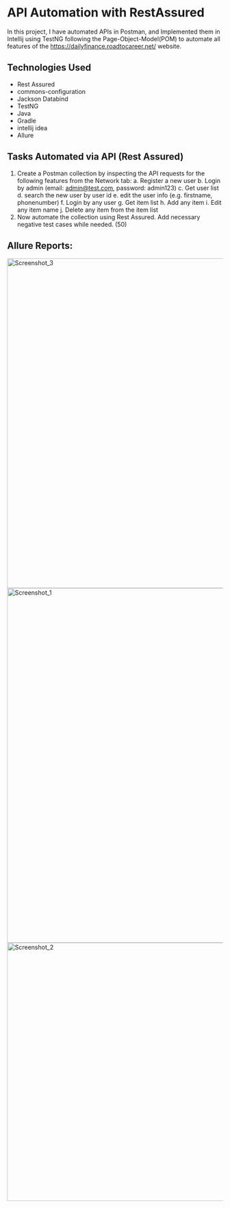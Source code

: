 # API Automation with RestAssured
In this project, I have automated APIs in Postman, and Implemented them in Intellij using TestNG following the Page-Object-Model(POM) to automate all features of  the https://dailyfinance.roadtocareer.net/ website.

## Technologies Used 
- Rest Assured
- commons-configuration
- Jackson Databind
- TestNG
- Java
- Gradle
- intellij idea
- Allure
## Tasks Automated via API (Rest Assured)
1. Create a Postman collection by inspecting the API requests for the following features from the Network tab: 
a. Register a new user
b. Login by admin (email: admin@test.com, password: admin123)
c. Get user list
d. search the new user by user id
e. edit the user info (e.g. firstname, phonenumber)
f. Login by any user
g. Get item list
h. Add any item
i. Edit any item name
j. Delete any item from the item list
3. Now automate the collection using Rest Assured. Add necessary negative test cases while needed. (50)
## Allure Reports:
<img width="1919" height="770" alt="Screenshot_3" src="https://github.com/user-attachments/assets/11e452ed-ede6-42d2-baab-5919190eb9df" />



<img width="1065" height="828" alt="Screenshot_1" src="https://github.com/user-attachments/assets/252d1018-b415-4687-bea3-176746b297c1" />

<img width="1068" height="603" alt="Screenshot_2" src="https://github.com/user-attachments/assets/d898fe02-7ac3-458a-85d0-9db6ee752cdc" />
